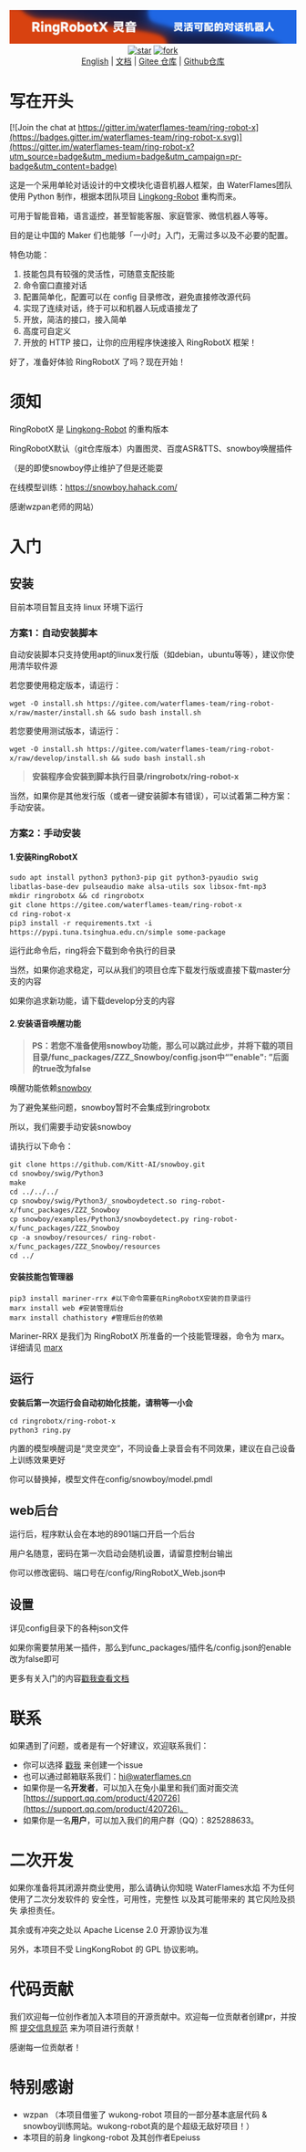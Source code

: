 <p align="center">
    <a href="https://www.waterflames.cn/"><img src="./docs/photo/banner.png" alt="RingRobotX 灵音 | 灵活可配的中文语音对话机器人"></a>
    <br>
    <a href='https://gitee.com/waterflames-team/ring-robot-x/stargazers'><img src='https://gitee.com/waterflames-team/ring-robot-x/badge/star.svg?theme=gvp' alt='star'></img></a>
    <a href='https://gitee.com/waterflames-team/ring-robot-x/members'><img src='https://gitee.com/waterflames-team/ring-robot-x/badge/fork.svg?theme=gvp' alt='fork'></img></a>
    <br>
    <a href="/README_en.md">English</a> | <a href="https://www.waterflames.cn/">文档</a> | <a href="https://gitee.com/waterflames-team/ring-robot-x">Gitee 仓库</a> | <a href="https://github.com/waterflames-team/ring-robot-x">Github仓库</a>
    <br>
</p>

# 写在开头

[![Join the chat at https://gitter.im/waterflames-team/ring-robot-x](https://badges.gitter.im/waterflames-team/ring-robot-x.svg)](https://gitter.im/waterflames-team/ring-robot-x?utm_source=badge&utm_medium=badge&utm_campaign=pr-badge&utm_content=badge)

这是一个采用单轮对话设计的中文模块化语音机器人框架，由 WaterFlames团队 使用 Python 制作，根据本团队项目 [Lingkong-Robot](https://gitee.com/waterflames-team/lingkong-robot) 重构而来。

可用于智能音箱，语言遥控，甚至智能客服、家庭管家、微信机器人等等。

目的是让中国的 Maker 们也能够「一小时」入门，无需过多以及不必要的配置。

特色功能：

1. 技能包具有较强的灵活性，可随意支配技能
2. 命令窗口直接对话
3. 配置简单化，配置可以在 config 目录修改，避免直接修改源代码
4. 实现了连续对话，终于可以和机器人玩成语接龙了
5. 开放，简洁的接口，接入简单
6. 高度可自定义
7. 开放的 HTTP 接口，让你的应用程序快速接入 RingRobotX 框架！

好了，准备好体验 RingRobotX 了吗？现在开始！

# 须知

RingRobotX 是 [Lingkong-Robot](https://gitee.com/waterflames-team/lingkong-robot) 的重构版本

RingRobotX默认（git仓库版本）内置图灵、百度ASR&TTS、snowboy唤醒插件

（是的即使snowboy停止维护了但是还能耍

在线模型训练：https://snowboy.hahack.com/

感谢wzpan老师的网站）

# 入门

## 安装
目前本项目暂且支持 linux 环境下运行

### 方案1：自动安装脚本

自动安装脚本只支持使用apt的linux发行版（如debian，ubuntu等等），建议你使用清华软件源

若您要使用稳定版本，请运行：
```shell
wget -O install.sh https://gitee.com/waterflames-team/ring-robot-x/raw/master/install.sh && sudo bash install.sh
```

若您要使用测试版本，请运行：
```shell
wget -O install.sh https://gitee.com/waterflames-team/ring-robot-x/raw/develop/install.sh && sudo bash install.sh
```

>**安装程序会安装到脚本执行目录/ringrobotx/ring-robot-x**

当然，如果你是其他发行版（或者一键安装脚本有错误），可以试着第二种方案：手动安装。

### 方案2：手动安装

#### 1.安装RingRobotX

```shell
sudo apt install python3 python3-pip git python3-pyaudio swig libatlas-base-dev pulseaudio make alsa-utils sox libsox-fmt-mp3
mkdir ringrobotx && cd ringrobotx
git clone https://gitee.com/waterflames-team/ring-robot-x
cd ring-robot-x
pip3 install -r requirements.txt -i https://pypi.tuna.tsinghua.edu.cn/simple some-package
```

运行此命令后，ring将会下载到命令执行的目录

当然，如果你追求稳定，可以从我们的项目仓库下载发行版或直接下载master分支的内容

如果你追求新功能，请下载develop分支的内容

#### 2.安装语音唤醒功能

>**PS：若您不准备使用snowboy功能，那么可以跳过此步，并将下载的项目目录/func_packages/ZZZ_Snowboy/config.json中“"enable": ”后面的true改为false**

唤醒功能依赖[snowboy](https://github.com/Kitt-AI/snowboy.git)

为了避免某些问题，snowboy暂时不会集成到ringrobotx

所以，我们需要手动安装snowboy

请执行以下命令：

```shell
git clone https://github.com/Kitt-AI/snowboy.git
cd snowboy/swig/Python3
make
cd ../../../
cp snowboy/swig/Python3/_snowboydetect.so ring-robot-x/func_packages/ZZZ_Snowboy
cp snowboy/examples/Python3/snowboydetect.py ring-robot-x/func_packages/ZZZ_Snowboy
cp -a snowboy/resources/ ring-robot-x/func_packages/ZZZ_Snowboy/resources
cd ../
```

#### 安装技能包管理器

```shell
pip3 install mariner-rrx #以下命令需要在RingRobotX安装的目录运行
marx install web #安装管理后台
marx install chathistory #管理后台的依赖
```

Mariner-RRX 是我们为 RingRobotX 所准备的一个技能管理器，命令为 marx。详细请见 [marx](https://gitee.com/waterflames-team/mariner)

## 运行

**安装后第一次运行会自动初始化技能，请稍等一小会**

```shell
cd ringrobotx/ring-robot-x
python3 ring.py
```

内置的模型唤醒词是“灵空灵空”，不同设备上录音会有不同效果，建议在自己设备上训练效果更好

你可以替换掉，模型文件在config/snowboy/model.pmdl

## web后台

运行后，程序默认会在本地的8901端口开启一个后台

用户名随意，密码在第一次启动会随机设置，请留意控制台输出

你可以修改密码、端口号在/config/RingRobotX_Web.json中

## 设置

详见config目录下的各种json文件

如果你需要禁用某一插件，那么到func_packages/插件名/config.json的enable改为false即可

更多有关入门的内容[戳我查看文档](https://www.waterflames.cn/ "Wiki")

# 联系

如果遇到了问题，或者是有一个好建议，欢迎联系我们：

- 你可以选择 [戳我](https://gitee.com/waterflames-team/ring-robot-x/issues "Issues") 来创建一个issue
- 也可以通过邮箱联系我们：[hi@waterflames.cn](mailto:hi@waterflames.cn)
- 如果你是一名**开发者**，可以加入在兔小巢里和我们面对面交流 [https://support.qq.com/product/420726](https://support.qq.com/product/420726)。
- 如果你是一名**用户**，可以加入我们的用户群（QQ）：825288633。

# 二次开发

如果你准备将其闭源并商业使用，那么请确认你知晓 WaterFlames水焰 不为任何使用了二次分发软件的 安全性，可用性，完整性 以及其可能带来的 其它风险及损失 承担责任。

其余或有冲突之处以 Apache License 2.0 开源协议为准

另外，本项目不受 LingKongRobot 的 GPL 协议影响。

# 代码贡献

我们欢迎每一位创作者加入本项目的开源贡献中。欢迎每一位贡献者创建pr，并按照 [提交信息规范](https://xykong.feishu.cn/wiki/wikcnhQ6Eti6VZQI2avsLTSofve) 来为项目进行贡献！

感谢每一位贡献者！

# 特别感谢

* wzpan （本项目借鉴了 wukong-robot 项目的一部分基本底层代码 & snowboy训练网站。wukong-robot真的是个超级无敌好项目！）
* 本项目的前身 lingkong-robot 及其创作者Epeiuss
